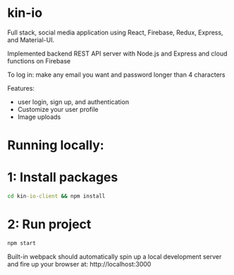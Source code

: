 # kin-io

Full stack, social media application using React, Firebase, Redux, Express, and Material-UI.  

Implemented backend REST API server with Node.js and Express and cloud functions on Firebase

To log in: make any email you want and password longer than 4 characters

Features:
- user login, sign up, and authentication
- Customize your user profile
- Image uploads

# Running locally:

# 1: Install packages
```bat
cd kin-io-client && npm install
```

# 2: Run project
```bat
npm start
```

Built-in webpack should automatically spin up a local development server and fire up your browser at: http://localhost:3000
